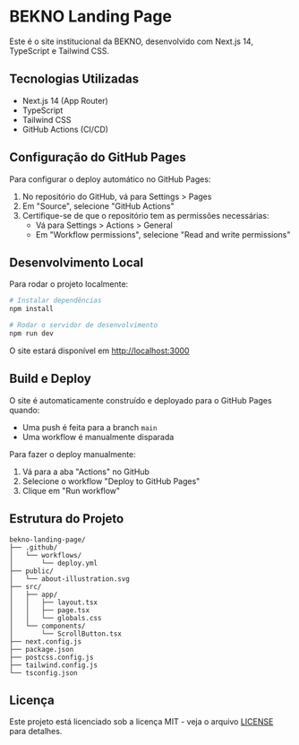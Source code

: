 # BEKNO Landing Page

Este é o site institucional da BEKNO, desenvolvido com Next.js 14, TypeScript e Tailwind CSS.

## Tecnologias Utilizadas

- Next.js 14 (App Router)
- TypeScript
- Tailwind CSS
- GitHub Actions (CI/CD)

## Configuração do GitHub Pages

Para configurar o deploy automático no GitHub Pages:

1. No repositório do GitHub, vá para Settings > Pages
2. Em "Source", selecione "GitHub Actions"
3. Certifique-se de que o repositório tem as permissões necessárias:
   - Vá para Settings > Actions > General
   - Em "Workflow permissions", selecione "Read and write permissions"

## Desenvolvimento Local

Para rodar o projeto localmente:

```bash
# Instalar dependências
npm install

# Rodar o servidor de desenvolvimento
npm run dev
```

O site estará disponível em [http://localhost:3000](http://localhost:3000)

## Build e Deploy

O site é automaticamente construído e deployado para o GitHub Pages quando:

- Uma push é feita para a branch `main`
- Uma workflow é manualmente disparada

Para fazer o deploy manualmente:

1. Vá para a aba "Actions" no GitHub
2. Selecione o workflow "Deploy to GitHub Pages"
3. Clique em "Run workflow"

## Estrutura do Projeto

```
bekno-landing-page/
├── .github/
│   └── workflows/
│       └── deploy.yml
├── public/
│   └── about-illustration.svg
├── src/
│   ├── app/
│   │   ├── layout.tsx
│   │   ├── page.tsx
│   │   └── globals.css
│   └── components/
│       └── ScrollButton.tsx
├── next.config.js
├── package.json
├── postcss.config.js
├── tailwind.config.js
└── tsconfig.json
```

## Licença

Este projeto está licenciado sob a licença MIT - veja o arquivo [LICENSE](LICENSE) para detalhes.
